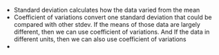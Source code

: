 - Standard deviation calculates how the data varied from the mean
- Coefficient of variations convert one standard deviation that could be compared with other stdev. If the means of those data are largely different, then we can use coefficient of variations. And If the data in different units,  then we can also use coefficient of variations
- 